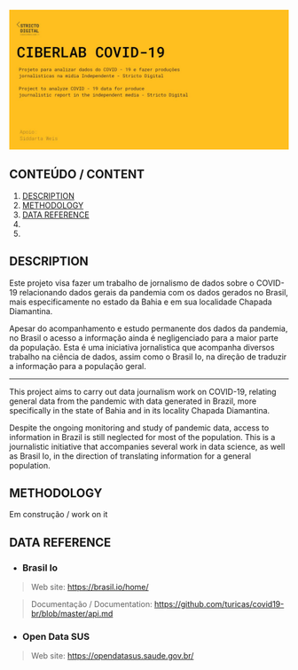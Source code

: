 ![](Images/banner_covid_ciberlab.jpg)

## CONTEÚDO / CONTENT

1. [DESCRIPTION](#description)
2. [METHODOLOGY](#methodology)
3. [DATA REFERENCE](#data-reference)
4. 
5. 

## DESCRIPTION

Este projeto visa fazer um trabalho de jornalismo de dados sobre o COVID-19 relacionando dados gerais da pandemia com os dados gerados no Brasil, mais especificamente no estado da Bahia e em sua localidade Chapada Diamantina. 

Apesar do acompanhamento e estudo permanente dos dados da pandemia, no Brasil o acesso a informação ainda é negligenciado para a maior parte da população. Esta é uma iniciativa jornalistica que acompanha diversos trabalho na ciência de dados, assim como o Brasil Io, na direção de traduzir a informação para a população geral.

---

This project aims to carry out data journalism work on COVID-19, relating general data from the pandemic with data generated in Brazil, more specifically in the state of Bahia and in its locality Chapada Diamantina.

Despite the ongoing monitoring and study of pandemic data, access to information in Brazil is still neglected for most of the population. This is a journalistic initiative that accompanies several work in data science, as well as Brasil Io, in the direction of translating information for a general population.

## METHODOLOGY

Em construção / work on it

## DATA REFERENCE

* ### Brasil Io

>Web site: <https://brasil.io/home/>

>Documentação / Documentation: <https://github.com/turicas/covid19-br/blob/master/api.md>


* ### Open Data SUS

>Web site: <https://opendatasus.saude.gov.br/>

